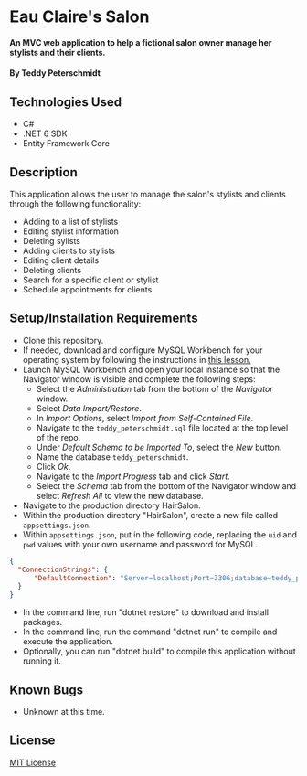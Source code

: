 # Eau Claire's Salon

####  An MVC web application to help a fictional salon owner manage her stylists and their clients.

#### By Teddy Peterschmidt

## Technologies Used

* C#
* .NET 6 SDK
* Entity Framework Core

## Description

This application allows the user to manage the salon's stylists and clients through the following functionality: 
* Adding to a list of stylists 
* Editing stylist information
* Deleting sylists
* Adding clients to stylists
* Editing client details
* Deleting clients
* Search for a specific client or stylist
* Schedule appointments for clients

## Setup/Installation Requirements

* Clone this repository.
* If needed, download and configure MySQL Workbench for your operating system by following the instructions in [this lesson.](https://full-time.learnhowtoprogram.com/c-and-net/getting-started-with-c/installing-and-configuring-mysql)
* Launch MySQL Workbench and open your local instance so that the Navigator window is visible and complete the following steps:
  * Select the *Administration* tab from the bottom of the *Navigator* window.
  * Select *Data Import/Restore*.
  * In *Import Options*, select *Import from Self-Contained File*.
  * Navigate to the `teddy_peterschmidt.sql` file located at the top level of the repo.
  * Under *Default Schema to be Imported To*, select the *New* button.
  * Name the database `teddy_peterschmidt`.
  * Click *Ok*.
  * Navigate to the *Import Progress* tab and click *Start*.
  * Select the *Schema* tab from the bottom of the Navigator window and select *Refresh All* to view the new database. 
* Navigate to the production directory HairSalon.
* Within the production directory "HairSalon", create a new file called `appsettings.json`.
* Within `appsettings.json`, put in the following code, replacing the `uid` and `pwd` values with your own username and password for MySQL.
```json 
{
  "ConnectionStrings": {
      "DefaultConnection": "Server=localhost;Port=3306;database=teddy_peterschmidt;uid=[YOUR-USERNAME-HERE];pwd=[YOUR-PASSWORD-HERE];"
  }
}
```
* In the command line, run "dotnet restore" to download and install packages.
* In the command line, run the command "dotnet run" to compile and execute the application.
* Optionally, you can run "dotnet build" to compile this application without running it.

## Known Bugs

* Unknown at this time.

## License

[MIT License](./LICENSE)
